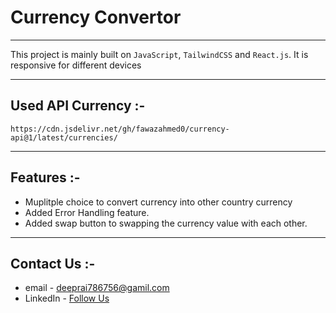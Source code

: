 # Currency Convertor
---
This project is mainly built on `JavaScript`, `TailwindCSS` and `React.js`. It is responsive for different devices

--- 
## Used API Currency :-
```
https://cdn.jsdelivr.net/gh/fawazahmed0/currency-api@1/latest/currencies/
```
--- 
## Features :-
- Muplitple choice to convert currency into other country currency
- Added Error Handling feature.
- Added swap button to swapping the currency value with each other.
---
## Contact Us :-
- email - [deeprai786756@gamil.com](deeprai786756@gamil.com)
- LinkedIn - [Follow Us](https://www.linkedin.com/in/sanjay-rai-1491b4228/)